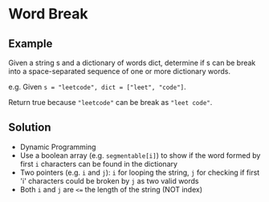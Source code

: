 # Word Break
## Example
Given a string s and a dictionary of words dict, determine if s can be break into a space-separated sequence of one or more dictionary words.

e.g. Given `s = "leetcode", dict = ["leet", "code"]`.

Return true because `"leetcode"` can be break as `"leet code"`.

## Solution
- Dynamic Programming
- Use a boolean array (e.g. `segmentable[i]`) to show if the word formed by first `i` characters can be found in the dictionary
- Two pointers (e.g. `i` and `j`): `i` for looping the string, `j` for checking if first 'i' characters could be broken by `j` as two valid words
- Both `i` and `j` are `<=` the length of the string (NOT index)
